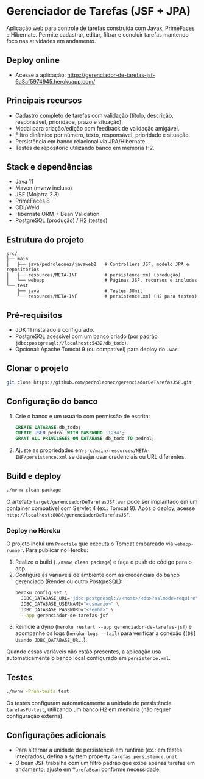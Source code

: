 # Gerenciador de Tarefas (JSF + JPA)

Aplicação web para controle de tarefas construída com Javax, PrimeFaces e Hibernate. Permite cadastrar, editar, filtrar e concluir tarefas mantendo foco nas atividades em andamento.

## Deploy online
- Acesse a aplicação: https://gerenciador-de-tarefas-jsf-6a3af5974945.herokuapp.com/

## Principais recursos
- Cadastro completo de tarefas com validação (título, descrição, responsável, prioridade, prazo e situação).
- Modal para criação/edição com feedback de validação amigável.
- Filtro dinâmico por número, texto, responsável, prioridade e situação.
- Persistência em banco relacional via JPA/Hibernate.
- Testes de repositório utilizando banco em memória H2.

## Stack e dependências
- Java 11
- Maven (mvnw incluso)
- JSF (Mojarra 2.3)
- PrimeFaces 8
- CDI/Weld
- Hibernate ORM + Bean Validation
- PostgreSQL (produção) / H2 (testes)

## Estrutura do projeto
```
src/
├── main
│   ├── java/pedroleonez/javaweb2   # Controllers JSF, modelo JPA e repositórios
│   ├── resources/META-INF          # persistence.xml (produção)
│   └── webapp                      # Páginas JSF, recursos e includes
└── test
    ├── java                        # Testes JUnit
    └── resources/META-INF          # persistence.xml (H2 para testes)
```

## Pré-requisitos
- JDK 11 instalado e configurado.
- PostgreSQL acessível com um banco criado (por padrão `jdbc:postgresql://localhost:5432/db_todo`).
- Opcional: Apache Tomcat 9 (ou compatível) para deploy do `.war`.

## Clonar o projeto
```bash
git clone https://github.com/pedroleonez/gerenciadorDeTarefasJSF.git
```

## Configuração do banco
1. Crie o banco e um usuário com permissão de escrita:
   ```sql
   CREATE DATABASE db_todo;
   CREATE USER pedrol WITH PASSWORD '1234';
   GRANT ALL PRIVILEGES ON DATABASE db_todo TO pedrol;
   ```
2. Ajuste as propriedades em `src/main/resources/META-INF/persistence.xml` se desejar usar credenciais ou URL diferentes.

## Build e deploy
```bash
./mvnw clean package
```

O artefato `target/gerenciadorDeTarefasJSF.war` pode ser implantado em um container compatível com Servlet 4 (ex.: Tomcat 9). Após o deploy, acesse `http://localhost:8080/gerenciadorDeTarefasJSF`.

### Deploy no Heroku
O projeto inclui um `Procfile` que executa o Tomcat embarcado via `webapp-runner`. Para publicar no Heroku:

1. Realize o build (`./mvnw clean package`) e faça o push do código para o app.
2. Configure as variáveis de ambiente com as credenciais do banco gerenciado (Render ou outro PostgreSQL):
   ```bash
   heroku config:set \
     JDBC_DATABASE_URL="jdbc:postgresql://<host>/<db>?sslmode=require" \
     JDBC_DATABASE_USERNAME="<usuario>" \
     JDBC_DATABASE_PASSWORD="<senha>" \
     --app gerenciador-de-tarefas-jsf
   ```
3. Reinicie a dyno (`heroku restart --app gerenciador-de-tarefas-jsf`) e acompanhe os logs (`heroku logs --tail`) para verificar a conexão (`[DB] Usando JDBC_DATABASE_URL.`).

Quando essas variáveis não estão presentes, a aplicação usa automaticamente o banco local configurado em `persistence.xml`.

## Testes
```bash
./mvnw -Prun-tests test
```

Os testes configuram automaticamente a unidade de persistência `tarefasPU-test`, utilizando um banco H2 em memória (não requer configuração externa).

## Configurações adicionais
- Para alternar a unidade de persistência em runtime (ex.: em testes integrados), defina a system property `tarefas.persistence.unit`.
- O bean JSF trabalha com um filtro padrão que exibe apenas tarefas em andamento; ajuste em `TarefaBean` conforme necessidade.
